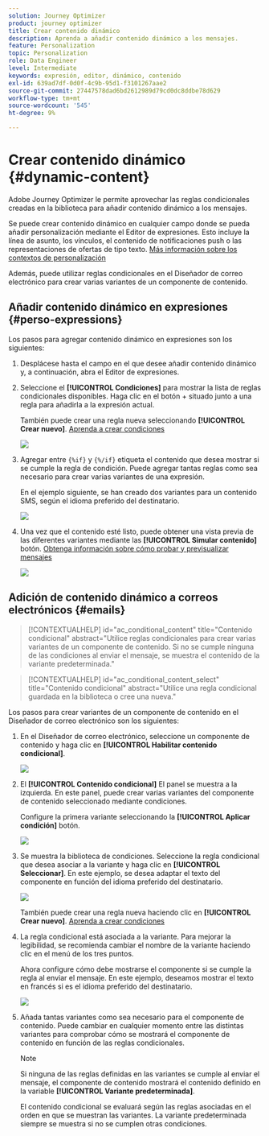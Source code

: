 ```yaml
---
solution: Journey Optimizer
product: journey optimizer
title: Crear contenido dinámico
description: Aprenda a añadir contenido dinámico a los mensajes.
feature: Personalization
topic: Personalization
role: Data Engineer
level: Intermediate
keywords: expresión, editor, dinámico, contenido
exl-id: 639ad7df-0d0f-4c9b-95d1-f3101267aae2
source-git-commit: 27447578dad6bd2612989d79cd0dc8ddbe78d629
workflow-type: tm+mt
source-wordcount: '545'
ht-degree: 9%

---
```


# Crear contenido dinámico {#dynamic-content}

Adobe Journey Optimizer le permite aprovechar las reglas condicionales creadas en la biblioteca para añadir contenido dinámico a los mensajes.

Se puede crear contenido dinámico en cualquier campo donde se pueda añadir personalización mediante el Editor de expresiones. Esto incluye la línea de asunto, los vínculos, el contenido de notificaciones push o las representaciones de ofertas de tipo texto. [Más información sobre los contextos de personalización](personalization-contexts.md)

Además, puede utilizar reglas condicionales en el Diseñador de correo electrónico para crear varias variantes de un componente de contenido.

## Añadir contenido dinámico en expresiones {#perso-expressions}

Los pasos para agregar contenido dinámico en expresiones son los siguientes:

1. Desplácese hasta el campo en el que desee añadir contenido dinámico y, a continuación, abra el Editor de expresiones.

1. Seleccione el **[!UICONTROL Condiciones]** para mostrar la lista de reglas condicionales disponibles. Haga clic en el botón + situado junto a una regla para añadirla a la expresión actual.

   También puede crear una regla nueva seleccionando **[!UICONTROL Crear nuevo]**. [Aprenda a crear condiciones](create-conditions.md)

   ![](assets/conditions-expression.png)

1. Agregar entre `{%if}` y `{%/if}` etiqueta el contenido que desea mostrar si se cumple la regla de condición. Puede agregar tantas reglas como sea necesario para crear varias variantes de una expresión.

   En el ejemplo siguiente, se han creado dos variantes para un contenido SMS, según el idioma preferido del destinatario.

   ![](assets/conditions-language-sample.png)

1. Una vez que el contenido esté listo, puede obtener una vista previa de las diferentes variantes mediante las **[!UICONTROL Simular contenido]** botón. [Obtenga información sobre cómo probar y previsualizar mensajes](../content-management/preview-test.md)

   ![](assets/conditions-preview.png)

## Adición de contenido dinámico a correos electrónicos {#emails}

>[!CONTEXTUALHELP]
>id="ac_conditional_content"
>title="Contenido condicional"
>abstract="Utilice reglas condicionales para crear varias variantes de un componente de contenido. Si no se cumple ninguna de las condiciones al enviar el mensaje, se muestra el contenido de la variante predeterminada."

>[!CONTEXTUALHELP]
>id="ac_conditional_content_select"
>title="Contenido condicional"
>abstract="Utilice una regla condicional guardada en la biblioteca o cree una nueva."

Los pasos para crear variantes de un componente de contenido en el Diseñador de correo electrónico son los siguientes:

1. En el Diseñador de correo electrónico, seleccione un componente de contenido y haga clic en **[!UICONTROL Habilitar contenido condicional]**.

   ![](assets/conditions-enable-conditional.png)

1. El **[!UICONTROL Contenido condicional]** El panel se muestra a la izquierda. En este panel, puede crear varias variantes del componente de contenido seleccionado mediante condiciones.

   Configure la primera variante seleccionando la **[!UICONTROL Aplicar condición]** botón.

   ![](assets/conditions-apply.png)

1. Se muestra la biblioteca de condiciones. Seleccione la regla condicional que desea asociar a la variante y haga clic en **[!UICONTROL Seleccionar]**. En este ejemplo, se desea adaptar el texto del componente en función del idioma preferido del destinatario.

   ![](assets/conditions-select.png)

   También puede crear una regla nueva haciendo clic en **[!UICONTROL Crear nuevo]**. [Aprenda a crear condiciones](create-conditions.md)

1. La regla condicional está asociada a la variante. Para mejorar la legibilidad, se recomienda cambiar el nombre de la variante haciendo clic en el menú de los tres puntos.

   Ahora configure cómo debe mostrarse el componente si se cumple la regla al enviar el mensaje. En este ejemplo, deseamos mostrar el texto en francés si es el idioma preferido del destinatario.

   ![](assets/conditions-design.png)

1. Añada tantas variantes como sea necesario para el componente de contenido. Puede cambiar en cualquier momento entre las distintas variantes para comprobar cómo se mostrará el componente de contenido en función de las reglas condicionales.

   >[!NOTE]
   >Si ninguna de las reglas definidas en las variantes se cumple al enviar el mensaje, el componente de contenido mostrará el contenido definido en la variable **[!UICONTROL Variante predeterminada]**.
   >
   >El contenido condicional se evaluará según las reglas asociadas en el orden en que se muestran las variantes. La variante predeterminada siempre se muestra si no se cumplen otras condiciones.
